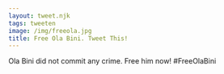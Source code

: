 ```yaml
---
layout: tweet.njk
tags: tweeten
image: /img/freeola.jpg
title: Free Ola Bini. Tweet This!
---
```

Ola Bini did not commit any crime. Free him now! #FreeOlaBini
